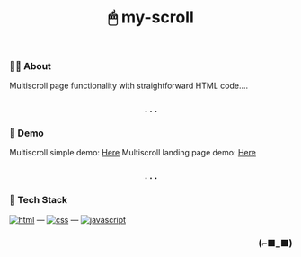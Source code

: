 <h1 align="center">🖱 my-scroll</h1>

<br>

### 👨‍💻 About

Multiscroll page functionality with straightforward HTML code....

<h3 align="center">. . .</h3>

### 🏃 Demo

Multiscroll simple demo: [Here](https://multiscroll-simple-demo.netlify.app)
Multiscroll landing page demo: [Here](https://multiscroll-landing-page.netlify.app)

<h3 align="center">. . .</h3>

### 🧰 Tech Stack

[<img alt="html" src="https://img.shields.io/badge/HTML-239120?style=for-the-badge&logo=html5&logoColor=white" />](https://developer.mozilla.org/en-US/docs/Web/HTML) —
[<img alt="css" src="https://img.shields.io/badge/CSS-1572B6?style=for-the-badge&logo=css3&logoColor=white" />](https://developer.mozilla.org/en-US/docs/Web/CSS) —
[<img alt="javascript" src="https://img.shields.io/badge/JavaScript-323330?style=for-the-badge&logo=javascript&logoColor=F7DF1E" />](https://developer.mozilla.org/en-US/docs/Web/javascript)

<h3 align="right">(⌐■_■)</h3>

